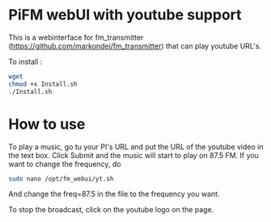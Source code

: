 # PiFM webUI with youtube support
This is a webinterface for fm_transmitter (https://github.com/markondej/fm_transmitter) that can play youtube URL's.

To install : 

```sh
wget 
chmod +x Install.sh
./Install.sh
```

# How to use

To play a music, go tu your PI's URL and put the URL of the youtube video in the text box. Click Submit and the music will start to play on 87.5 FM.
If you want to change the frequency, do 
```sh
sudo nano /opt/fm_webui/yt.sh
```
And change the freq=87.5 in the file to the frequency you want.

To stop the broadcast, click on the youtube logo on the page.
